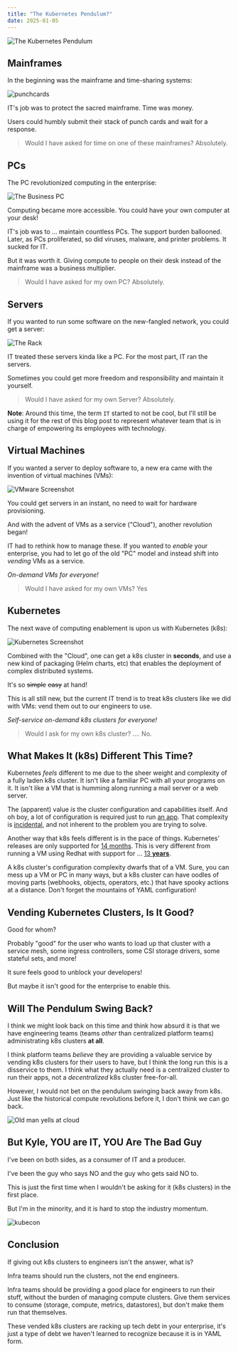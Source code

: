```yaml
---
title: "The Kubernetes Pendulum?"
date: 2025-01-05
---
```


![The Kubernetes Pendulum](/uploads/2025-01-05-the-kubernetes-pendulum/pendulum.png)

## Mainframes

In the beginning was the mainframe and time-sharing systems:

![punchcards](/uploads/2025-01-05-the-kubernetes-pendulum/punchcards.jpg)

IT's job was to protect the sacred mainframe.
Time was money.

Users could humbly submit their stack of punch cards and wait for a response.

> Would I have asked for time on one of these mainframes? Absolutely.

## PCs

The PC revolutionized computing in the enterprise:

![The Business PC](/uploads/2025-01-05-the-kubernetes-pendulum/ibmpc.jpg)

Computing became more accessible.
You could have your own computer at your desk!

IT's job was to ... maintain countless PCs.
The support burden ballooned.
Later, as PCs proliferated, so did viruses, malware, and printer problems.
It sucked for IT.

But it was worth it.
Giving compute to people on their desk instead of the mainframe was a business multiplier.

> Would I have asked for my own PC? Absolutely.

## Servers

If you wanted to run some software on the new-fangled network, you could get a server:

![The Rack](/uploads/2025-01-05-the-kubernetes-pendulum/rack.jpg)

IT treated these servers kinda like a PC.
For the most part, IT ran the servers.

Sometimes you could get more freedom and responsibility and maintain it yourself.

> Would I have asked for my own Server? Absolutely.

**Note**: Around this time, the term `IT` started to not be cool, but I'll still be using it for the rest of this blog post to represent whatever team that is in charge of empowering its employees with technology.

## Virtual Machines

If you wanted a server to deploy software to, a new era came with the invention of virtual machines (VMs):

![VMware Screenshot](/uploads/2025-01-05-the-kubernetes-pendulum/vmware.png)

You could get servers in an instant, no need to wait for hardware provisioning.

And with the advent of VMs as a service ("Cloud"), another revolution began!

IT had to rethink how to manage these.
If you wanted to _enable_ your enterprise, you had to let go of the old "PC" model and instead shift into _vending_ VMs as a service.

_On-demand VMs for everyone!_

> Would I have asked for my own VMs? Yes

## Kubernetes

The next wave of computing enablement is upon us with Kubernetes (k8s):

![Kubernetes Screenshot](/uploads/2025-01-05-the-kubernetes-pendulum/kubernetes.jpg)

Combined with the "Cloud", one can get a k8s cluster in **seconds**, and use a new kind of packaging (Helm charts, etc) that enables the deployment of complex distributed systems.

It's so ~~simple~~ ~~easy~~ at hand!

This is all still new, but the current IT trend is to treat k8s clusters like we did with VMs: vend them out to our engineers to use.

_Self-service on-demand k8s clusters for everyone!_

> Would I ask for my own k8s cluster? .... No.

## What Makes It (k8s) Different This Time?

Kubernetes _feels_ different to me due to the sheer weight and complexity of a fully laden k8s cluster.
It isn't like a familiar PC with all your programs on it.
It isn't like a VM that is humming along running a mail server or a web server.

The (apparent) value _is_ the cluster configuration and capabilities itself.
And oh boy, a lot of configuration is required just to run [an app](https://artifacthub.io/packages/helm/bitnami/wordpress).
That complexity is [incidental](https://xkyle.com/The-Incidental-Complexity-of-Kubernetes/), and not inherent to the problem you are trying to solve.

Another way that k8s feels different is in the pace of things.
Kubernetes' releases are only supported for [14 months](https://kubernetes.io/releases/patch-releases/#support-period).
This is very different from running a VM using Redhat with support for ... [13 **years**](https://access.redhat.com/support/policy/updates/errata/#Overview).

A k8s cluster's configuration complexity dwarfs that of a VM.
Sure, you can mess up a VM or PC in many ways, but a k8s cluster can have oodles of moving parts (webhooks, objects, operators, etc.) that have spooky actions at a distance.
Don't forget the mountains of YAML configuration!

## Vending Kubernetes Clusters, Is It Good?

Good for whom?

Probably "good" for the user who wants to load up that cluster with a service mesh, some ingress controllers, some CSI storage drivers, some stateful sets, and more!

It sure feels good to unblock your developers!

But maybe it isn't good for the enterprise to enable this.

## Will The Pendulum Swing Back?

I think we might look back on this time and think how absurd it is that we have engineering teams (teams _other_ than centralized platform teams) administrating k8s clusters **at all**.

I think platform teams _believe_ they are providing a valuable service by vending k8s clusters for their users to have, but I think the long run this is a disservice to them.
I think what they actually need is a centralized cluster to run their apps, not a _decentralized_ k8s cluster free-for-all.

However, I would not bet on the pendulum swinging back away from k8s.
Just like the historical compute revolutions before it, I don't think we can go back.

![Old man yells at cloud](/uploads/2025-01-05-the-kubernetes-pendulum/oldmanyellsatcloud.jpg)

## But Kyle, YOU are IT, YOU Are The Bad Guy

I've been on both sides, as a consumer of IT and a producer.

I've been the guy who says NO and the guy who gets said NO to.

This is just the first time when I wouldn't be asking for it (k8s clusters) in the first place.

But I'm in the minority, and it is hard to stop the industry momentum.

![kubecon](/uploads/2025-01-05-the-kubernetes-pendulum/kubecon.jpeg)

## Conclusion

If giving out k8s clusters to engineers isn't the answer, what is?

Infra teams should run the clusters, not the end engineers.

Infra teams should be providing a good place for engineers to run their stuff, without the burden of managing compute clusters.
Give them services to consume (storage, compute, metrics, datastores), but don't make them run that themselves.

These vended k8s clusters are racking up tech debt in your enterprise, it's just a type of debt we haven't learned to recognize because it is in YAML form.
